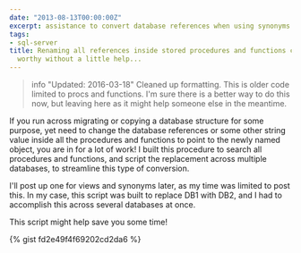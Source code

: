```yaml
---
date: "2013-08-13T00:00:00Z"
excerpt: assistance to convert database references when using synonyms
tags:
- sql-server
title: Renaming all references inside stored procedures and functions can be migraine
  worthy without a little help...
---
```


> info "Updated: 2016-03-18"
> Cleaned up formatting. This is older code limited to procs and functions. I'm sure there is a better way to do this now, but leaving here as it might help someone else in the meantime.

If you run across migrating or copying a database structure for some purpose, yet need to change the database references or some other string value inside all the procedures and functions to point to the newly named object, you are in for a lot of work! I built this procedure to search all procedures and functions, and script the replacement across multiple databases, to streamline this type of conversion.

I'll post up one for views and synonyms later, as my time was limited to post this. In my case, this script was built to replace DB1 with DB2, and I had to accomplish this across several databases at once.

This script might help save you some time!

{% gist fd2e49f4f69202cd2da6 %}
